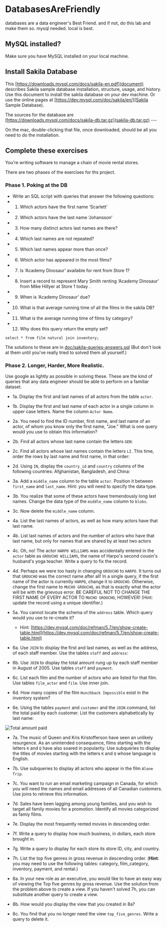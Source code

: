 # DatabasesAreFriendly
databases are a data engineer's Best Friend. and if not, do this lab and make them so. mysql needed. local is best.


## MySQL installed?

Make sure you have MySQL installed on your local machine.

## Install Sakila Database

This [https://downloads.mysql.com/docs/sakila-en.pdf](document) describes Sakila sample database installation, structure, usage, and history.
Use this document to install the sakila database on your dev machine.
Or use the online pages at [https://dev.mysql.com/doc/sakila/en/](Sakila Sample Database).

The sources for the database are [https://downloads.mysql.com/docs/sakila-db.tar.gz](sakila-db.tar.gz) ---

On the mac, double-clicking that file, once downloaded, should be all you need to do the installation.


## Complete these exercises

You’re writing software to manage a chain of movie rental stores.

There are two phases of the exercises for ths project. 

### Phase 1. Poking at the DB

* Write an SQL script with queries that answer the following questions:
* 1. Which actors have the first name ‘Scarlett’
* 2. Which actors have the last name ‘Johansson’
* 3. How many distinct actors last names are there?
* 4. Which last names are not repeated?
* 5. Which last names appear more than once?
* 6. Which actor has appeared in the most films?
* 7. Is ‘Academy Dinosaur’ available for rent from Store 1?
* 8. Insert a record to represent Mary Smith renting ‘Academy Dinosaur’ from Mike Hillyer at Store 1 today .
* 9. When is ‘Academy Dinosaur’ due?
* 10. What is that average running time of all the films in the sakila DB?
* 11. What is the average running time of films by category?
* 12. Why does this query return the empty set? 

`select * from film natural join inventory;`

The solutions to these are in [doc/sakila-queries-answers.sql](sakila-queries-answers.sql) (But don't look at them until you've really tried to solved them all yourself.)

### Phase 2. Longer, Harder, More Realistic.

Use google as lightly as possible in solving these. These are the kind of queries that any data engineer should be able to perform on a familiar dataset.

* 1a. Display the first and last names of all actors from the table `actor`. 

* 1b. Display the first and last name of each actor in a single column in upper case letters. Name the column `Actor Name`. 

* 2a. You need to find the ID number, first name, and last name of an actor, of whom you know only the first name, "Joe." What is one query would you use to obtain this information?
  	
* 2b. Find all actors whose last name contain the letters `GEN`:
  	
* 2c. Find all actors whose last names contain the letters `LI`. This time, order the rows by last name and first name, in that order:

* 2d. Using `IN`, display the `country_id` and `country` columns of the following countries: Afghanistan, Bangladesh, and China:

* 3a. Add a `middle_name` column to the table `actor`. Position it between `first_name` and `last_name`. Hint: you will need to specify the data type.
  	
* 3b. You realize that some of these actors have tremendously long last names. Change the data type of the `middle_name` column to `blobs`.

* 3c. Now delete the `middle_name` column.

* 4a. List the last names of actors, as well as how many actors have that last name.
  	
* 4b. List last names of actors and the number of actors who have that last name, but only for names that are shared by at least two actors
  	
* 4c. Oh, no! The actor `HARPO WILLIAMS` was accidentally entered in the `actor` table as `GROUCHO WILLIAMS`, the name of Harpo's second cousin's husband's yoga teacher. Write a query to fix the record.
  	
* 4d. Perhaps we were too hasty in changing `GROUCHO` to `HARPO`. It turns out that `GROUCHO` was the correct name after all! In a single query, if the first name of the actor is currently `HARPO`, change it to `GROUCHO`. Otherwise, change the first name to `MUCHO GROUCHO`, as that is exactly what the actor will be with the grievous error. BE CAREFUL NOT TO CHANGE THE FIRST NAME OF EVERY ACTOR TO `MUCHO GROUCHO`, HOWEVER! (Hint: update the record using a unique identifier.)

* 5a. You cannot locate the schema of the `address` table. Which query would you use to re-create it? 

  * Hint: [https://dev.mysql.com/doc/refman/5.7/en/show-create-table.html](https://dev.mysql.com/doc/refman/5.7/en/show-create-table.html)

* 6a. Use `JOIN` to display the first and last names, as well as the address, of each staff member. Use the tables `staff` and `address`:

* 6b. Use `JOIN` to display the total amount rung up by each staff member in August of 2005. Use tables `staff` and `payment`. 
  	
* 6c. List each film and the number of actors who are listed for that film. Use tables `film_actor` and `film`. Use inner join.
  	
* 6d. How many copies of the film `Hunchback Impossible` exist in the inventory system?

* 6e. Using the tables `payment` and `customer` and the `JOIN` command, list the total paid by each customer. List the customers alphabetically by last name:

![Total amount paid](Images/total_payment.png)

* 7a. The music of Queen and Kris Kristofferson have seen an unlikely resurgence. As an unintended consequence, films starting with the letters `K` and `Q` have also soared in popularity. Use subqueries to display the titles of movies starting with the letters `K` and `Q` whose language is English. 

* 7b. Use subqueries to display all actors who appear in the film `Alone Trip`.
   
* 7c. You want to run an email marketing campaign in Canada, for which you will need the names and email addresses of all Canadian customers. Use joins to retrieve this information.

* 7d. Sales have been lagging among young families, and you wish to target all family movies for a promotion. Identify all movies categorized as famiy films.

* 7e. Display the most frequently rented movies in descending order.
  	
* 7f. Write a query to display how much business, in dollars, each store brought in.

* 7g. Write a query to display for each store its store ID, city, and country.
  	
* 7h. List the top five genres in gross revenue in descending order. (**Hint**: you may need to use the following tables: category, film_category, inventory, payment, and rental.)
  	
* 8a. In your new role as an executive, you would like to have an easy way of viewing the Top five genres by gross revenue. Use the solution from the problem above to create a view. If you haven't solved 7h, you can substitute another query to create a view.
  	
* 8b. How would you display the view that you created in 8a?

* 8c. You find that you no longer need the view `top_five_genres`. Write a query to delete it.
